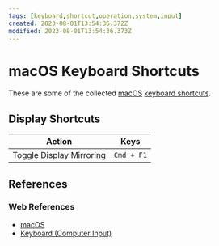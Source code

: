 ```yaml
---
tags: [keyboard,shortcut,operation,system,input]
created: 2023-08-01T13:54:36.372Z
modified: 2023-08-01T13:54:36.373Z
---
```

# macOS Keyboard Shortcuts

These are some of the collected [macOS][-macos] [keyboard shortcuts][-keyboard].

## Display Shortcuts

| Action                   | Keys       |
|--------------------------|------------|
| Toggle Display Mirroring | `Cmd + F1` |

## References

### Web References

* [macOS][-macos]
* [Keyboard (Computer Input)][-keyboard]

<!-- Hidden References -->
[-macos]: macos.md "macOS"
[-keyboard]: computer-keyboard.md "Keyboard (Computer Input)"
